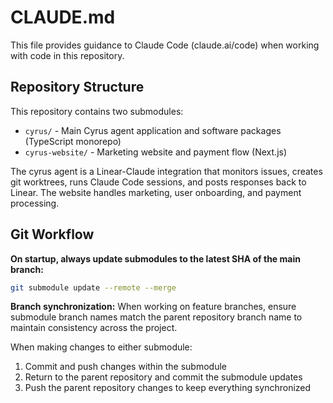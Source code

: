 # CLAUDE.md

This file provides guidance to Claude Code (claude.ai/code) when working with code in this repository.

## Repository Structure

This repository contains two submodules:

- `cyrus/` - Main Cyrus agent application and software packages (TypeScript monorepo)
- `cyrus-website/` - Marketing website and payment flow (Next.js)

The cyrus agent is a Linear-Claude integration that monitors issues, creates git worktrees, runs Claude Code sessions, and posts responses back to Linear. The website handles marketing, user onboarding, and payment processing.

## Git Workflow

**On startup, always update submodules to the latest SHA of the main branch:**
```bash
git submodule update --remote --merge
```

**Branch synchronization:** When working on feature branches, ensure submodule branch names match the parent repository branch name to maintain consistency across the project.

When making changes to either submodule:
1. Commit and push changes within the submodule
2. Return to the parent repository and commit the submodule updates
3. Push the parent repository changes to keep everything synchronized